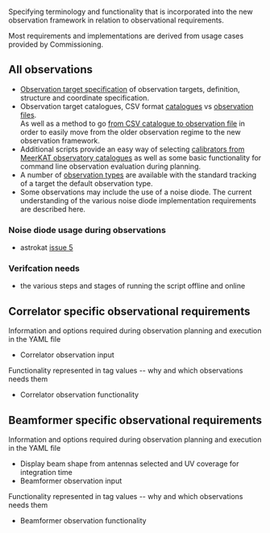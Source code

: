 Specifying terminology and functionality that is incorporated into the new observation framework in relation to observational requirements.

Most requirements and implementations are derived from usage cases provided by Commissioning.

## All observations
* [Observation target specification](https://github.com/ska-sa/astrokat/wiki/Observation-target-specification) of observation targets, definition, structure and coordinate specification.   
* Observation target catalogues, CSV format [catalogues](https://github.com/ska-sa/astrokat/wiki/Observation-catalogues) vs [observation files](https://github.com/ska-sa/astrokat/wiki/Observation-file).   
As well as a method to go [from CSV catalogue to observation file](https://github.com/ska-sa/astrokat/wiki/Catalogues-to-observation-files) in order to easily move from the older observation regime to the new observation framework.
* Additional scripts provide an easy way of selecting [calibrators from MeerKAT observatory catalogues](https://github.com/ska-sa/astrokat/wiki/MeerKAT-calibrator-selection) as well as some basic functionality for command line observation evaluation during planning.
* A number of [observation types](https://github.com/ska-sa/astrokat/wiki/Types-of-target-observations) are available with the standard tracking of a target the default observation type.
* Some observations may include the use of a noise diode. The current understanding of the various noise diode implementation requirements are described here.

### Noise diode usage during observations
* astrokat [issue 5](https://github.com/ska-sa/astrokat/issues/5)


### Verifcation needs
* the various steps and stages of running the script offline and online


## Correlator specific observational requirements
Information and options required during observation planning and execution in the YAML file
* Correlator observation input

Functionality represented in tag values -- why and which observations needs them
* Correlator observation functionality


## Beamformer specific observational requirements
Information and options required during observation planning and execution in the YAML file
* Display beam shape from antennas selected and UV coverage for integration time
* Beamformer observation input

Functionality represented in tag values -- why and which observations needs them
* Beamformer observation functionality
